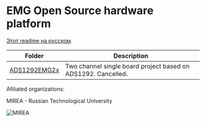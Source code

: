# EMG Open Source hardware platform

[Этот readme на русском](./readme-ru.md).

|  Folder                                                                                         | Description                                                      |
| ----------------------------------------------------------------------------------------------- |----------------------------------------------------------------- |
| [ADS1292EMG2x](https://github.com/RF-Lab/emg_platform/tree/master/hw_platform/ADS1292EMG2x)     | Two channel single board project based on ADS1292. Cancelled.    |

Afiliated organizations:

MIREA - Russian Technological University

![MIREA](https://i.ibb.co/DYv06Vw/KBSP-colour.png)

